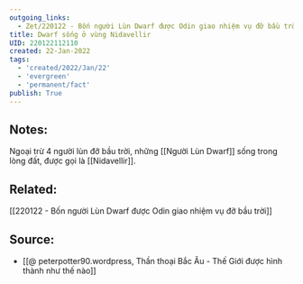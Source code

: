 ```yaml
---
outgoing_links:
  - Zet/220122 - Bốn người Lùn Dwarf được Odin giao nhiệm vụ đỡ bầu trời
title: Dwarf sống ở vùng Nidavellir
UID: 220122112110
created: 22-Jan-2022
tags:
  - 'created/2022/Jan/22'
  - 'evergreen'
  - 'permanent/fact'
publish: True
---
```

## Notes:
Ngoại trừ 4 người lùn đỡ bầu trời, những [[Người Lùn Dwarf]] sống trong lòng đất, được gọi là [[Nidavellir]].

## Related:
[[220122 - Bốn người Lùn Dwarf được Odin giao nhiệm vụ đỡ bầu trời]]

## Source:
- [[@ peterpotter90.wordpress, Thần thoại Bắc Âu - Thế Giới được hình thành như thế nào]]


